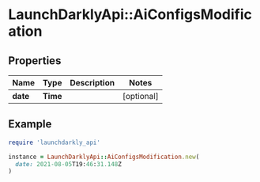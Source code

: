 # LaunchDarklyApi::AiConfigsModification

## Properties

| Name | Type | Description | Notes |
| ---- | ---- | ----------- | ----- |
| **date** | **Time** |  | [optional] |

## Example

```ruby
require 'launchdarkly_api'

instance = LaunchDarklyApi::AiConfigsModification.new(
  date: 2021-08-05T19:46:31.148Z
)
```

